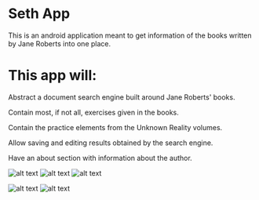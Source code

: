 # Seth App

This is an android application meant to get information of the books written by Jane Roberts
into one place.

# This app will:

Abstract a document search engine built around Jane Roberts' books.

Contain most, if not all, exercises given in the books.

Contain the practice elements from the Unknown Reality volumes.

Allow saving and editing results obtained by the search engine.

Have an about section with information about the author.


![alt text](https://github.com/creative-gestalt/seth/blob/master/screenshots/search.png) ![alt text](https://github.com/creative-gestalt/seth/blob/master/screenshots/exercises.png) ![alt text](https://github.com/creative-gestalt/seth/blob/master/screenshots/drawer.png)

![alt text](https://github.com/creative-gestalt/seth/blob/master/screenshots/practice.png) ![alt text](https://github.com/creative-gestalt/seth/blob/master/screenshots/saved.png)

